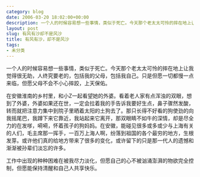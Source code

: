```yaml
---
category: blog
date: 2006-03-20 18:02:00+00:00
description: 一个人的时候容易想一些事情，类似于死亡。今天那个老太太可怜的摔在地上让我觉得很无
layout: post
slug: 有风有沙却不是风沙
title: 有风有沙，却不是风沙
tags:
- 未分类
---
```


一个人的时候容易想一些事情，类似于死亡。今天那个老太太可怜的摔在地上让我觉得很无助，人终究要老的，包括我的父母，包括我自己。只是但愿一切都慢一点来临，但愿父母不会不小心摔跤，上天保佑。  
  
在安徽淮南的乡村里，和小Z一起看望她的外婆。看着老人家有点浑浊的双眼，想到了外婆，外婆如果还在世，一定会拉着我的手告诉我要好生点，鼻子骤然发酸，转而就把注意力集中到院子里晒着太阳的土狗去了。那只长得不好看的狗使劲的向我摇尾巴，我蹲下来它靠近，我站起来它离开，那双眼睛不如牛的深情，却是尽全力的在发嗲，嗬嗬，怀着孩子的狗妈妈。在安徽，能碰见很多或多或少与上海有关的人们，毛主席那一挥手，一百万上海人啊，纷落到祖国的各个最穷的地方，生根发芽。或许他们真的给地方带来了很多的变化，或许留下的只是那一代人的遗憾和渐渐被孙辈们淡忘的许多。  
  
工作中出现的种种困难在被我尽力淡化，但愿自己的心不被汹涌澎湃的物欲完全控制，但愿能保持清醒和自己人共享快乐。  

